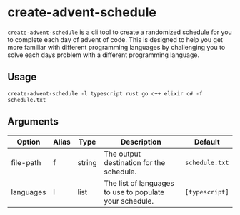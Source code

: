 # create-advent-schedule

`create-advent-schedule` is a cli tool to create a randomized schedule for you to complete each day of advent of code. This is designed to help you get more familiar with different programming languages by challenging you to solve each days problem with a different programming language.

## Usage

```
create-advent-schedule -l typescript rust go c++ elixir c# -f schedule.txt
```

## Arguments

| Option    | Alias | Type   | Description                                             | Default        |
| --------- | ----- | ------ | ------------------------------------------------------- | -------------- |
| file-path | f     | string | The output destination for the schedule.                | `schedule.txt` |
| languages | l     | list   | The list of languages to use to populate your schedule. | `[typescript]` |
